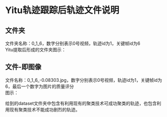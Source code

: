 # Yitu轨迹跟踪后轨迹文件说明
## 文件夹
文件夹名称：0_1_6，数字分别表示0号视频，轨迹id为1，关键帧id为6<br>
Yitu提取后形成的文件夹图示：<br>


## 文件-即图像
文件名称：0_1_6_-0.08303.jpg，数字分别表示0号视频，轨迹id为1，关键帧id为6，最后一个数字为图片的质量评分 \
图示：


给到的dataset文件夹中包含有利用现有的聚类技术可成功聚类的轨迹，也包含利用现有聚类技术不能成功剧烈的轨迹。


